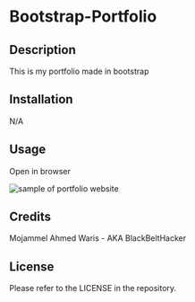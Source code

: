 # Bootstrap-Portfolio

## Description
This is my portfolio made in bootstrap
## Installation
N/A

## Usage
Open in browser

![sample of portfolio website](./images/Bootstrap-Portfolio.png)


## Credits
Mojammel Ahmed Waris - AKA BlackBeltHacker

## License
Please refer to the LICENSE in the repository.